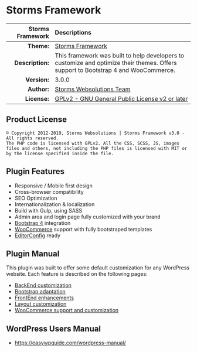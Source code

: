# Storms Framework

Storms Framework    | Descriptions
------------------: | :------------------
**Theme:**          | [Storms Framework](http://storms.com.br)
**Description:**    | This framework was built to help developers to customize and optimize their themes. Offers support to Bootstrap 4 and WooCommerce.
**Version:**        | 3.0.0
**Author:**         | [Storms Websolutions Team](http://storms.com.br)
**License:**        | [GPLv2 - GNU General Public License v2 or later](http://www.gnu.org/licenses/gpl-2.0.html)

## Product License

```
© Copyright 2012-2019, Storms Websolutions | Storms Framework v3.0 - All rights reserved.
The PHP code is licensed with GPLv2. All the CSS, SCSS, JS, images files and others, not including the PHP files is licensed with MIT or by the license specified inside the file.
```

## Plugin Features

* Responsive / Mobile first design
* Cross-browser compatibility
* SEO Optimization
* Internationalization & localization
* Build with Gulp, using SASS
* Admin area and login page fully customized with your brand
* [Bootstrap 4](http://getbootstrap.com/) integration
* [WooCommerce](http://www.woothemes.com/woocommerce/) support with fully bootstraped templates
* [EditorConfig](http://editorconfig.org/) ready

## Plugin Manual

This plugin was built to offer some default customization for any WordPress website. Each feature is described on the following pages:

* [BackEnd customization](/wiki/STORMS_FRAMEWORK_BACKEND_CLASS.md)
* [Bootstrap adaptation](/wiki/STORMS_FRAMEWORK_BOOTSTRAP-BOOTSTRAP_CLASS.md)
* [FrontEnd enhancements](/wiki/STORMS_FRAMEWORK_FRONTEND_CLASS.md)
* [Layout customization](/wiki/STORMS_FRAMEWORK_FRONT-LAYOUT_CLASS.md)
* [WooCommerce support and customization](/wiki/STORMS_FRAMEWORK_WOOCOMMERCE-WOOCOMMERCE_CLASS.md)

## WordPress Users Manual

- https://easywpguide.com/wordpress-manual/
